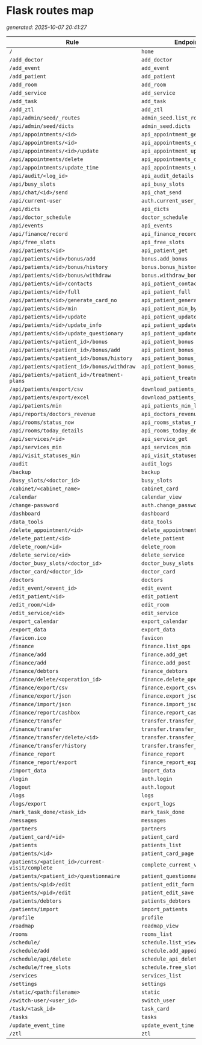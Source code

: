 # Flask routes map

_generated: 2025-10-07 20:41:27_


| Rule | Endpoint | Methods |
|------|----------|---------|
| `/` | `home` | `GET` |
| `/add_doctor` | `add_doctor` | `GET,POST` |
| `/add_event` | `add_event` | `GET,POST` |
| `/add_patient` | `add_patient` | `GET,POST` |
| `/add_room` | `add_room` | `GET,POST` |
| `/add_service` | `add_service` | `GET,POST` |
| `/add_task` | `add_task` | `POST` |
| `/add_ztl` | `add_ztl` | `GET,POST` |
| `/api/admin/seed/_routes` | `admin_seed.list_routes` | `GET` |
| `/api/admin/seed/dicts` | `admin_seed.dicts` | `GET` |
| `/api/appointments/<id>` | `api_appointment_get` | `GET` |
| `/api/appointments/<id>` | `api_appointments_delete_by_id` | `DELETE` |
| `/api/appointments/<id>/update` | `api_appointment_update` | `POST` |
| `/api/appointments/delete` | `api_appointments_delete_post` | `POST` |
| `/api/appointments/update_time` | `api_appointments_update_time` | `POST` |
| `/api/audit/<log_id>` | `api_audit_details` | `GET` |
| `/api/busy_slots` | `api_busy_slots` | `POST` |
| `/api/chat/<id>/send` | `api_chat_send` | `POST` |
| `/api/current-user` | `auth.current_user_api` | `GET` |
| `/api/dicts` | `api_dicts` | `GET` |
| `/api/doctor_schedule` | `doctor_schedule` | `POST` |
| `/api/events` | `api_events` | `GET` |
| `/api/finance/record` | `api_finance_record` | `POST` |
| `/api/free_slots` | `api_free_slots` | `POST` |
| `/api/patients/<id>` | `api_patient_get` | `GET` |
| `/api/patients/<id>/bonus/add` | `bonus.add_bonus` | `POST` |
| `/api/patients/<id>/bonus/history` | `bonus.bonus_history` | `GET` |
| `/api/patients/<id>/bonus/withdraw` | `bonus.withdraw_bonus` | `POST` |
| `/api/patients/<id>/contacts` | `api_patient_contacts_min` | `GET` |
| `/api/patients/<id>/full` | `api_patient_full` | `GET` |
| `/api/patients/<id>/generate_card_no` | `api_patient_generate_card_no` | `POST` |
| `/api/patients/<id>/min` | `api_patient_min_by_id` | `GET` |
| `/api/patients/<id>/update` | `api_patient_update` | `POST` |
| `/api/patients/<id>/update_info` | `api_patient_update_info` | `POST` |
| `/api/patients/<id>/update_questionary` | `api_patient_update_questionary` | `POST` |
| `/api/patients/<patient_id>/bonus` | `api_patient_bonus` | `GET` |
| `/api/patients/<patient_id>/bonus/add` | `api_patient_bonus_add` | `POST` |
| `/api/patients/<patient_id>/bonus/history` | `api_patient_bonus_history` | `GET` |
| `/api/patients/<patient_id>/bonus/withdraw` | `api_patient_bonus_withdraw` | `POST` |
| `/api/patients/<patient_id>/treatment-plans` | `api_patient_treatment_plans` | `GET` |
| `/api/patients/export/csv` | `download_patients_csv` | `GET` |
| `/api/patients/export/excel` | `download_patients_excel` | `GET` |
| `/api/patients/min` | `api_patients_min_list` | `GET` |
| `/api/reports/doctors_revenue` | `api_doctors_revenue_report` | `GET` |
| `/api/rooms/status_now` | `api_rooms_status_now` | `GET` |
| `/api/rooms/today_details` | `api_rooms_today_details` | `GET` |
| `/api/services/<id>` | `api_service_get` | `GET` |
| `/api/services_min` | `api_services_min` | `GET` |
| `/api/visit_statuses_min` | `api_visit_statuses_min` | `GET` |
| `/audit` | `audit_logs` | `GET` |
| `/backup` | `backup` | `GET` |
| `/busy_slots/<doctor_id>` | `busy_slots` | `GET` |
| `/cabinet/<cabinet_name>` | `cabinet_card` | `GET` |
| `/calendar` | `calendar_view` | `GET` |
| `/change-password` | `auth.change_password` | `POST` |
| `/dashboard` | `dashboard` | `GET` |
| `/data_tools` | `data_tools` | `GET,POST` |
| `/delete_appointment/<id>` | `delete_appointment` | `POST` |
| `/delete_patient/<id>` | `delete_patient` | `POST` |
| `/delete_room/<id>` | `delete_room` | `POST` |
| `/delete_service/<id>` | `delete_service` | `POST` |
| `/doctor_busy_slots/<doctor_id>` | `doctor_busy_slots` | `GET` |
| `/doctor_card/<doctor_id>` | `doctor_card` | `GET` |
| `/doctors` | `doctors` | `GET` |
| `/edit_event/<event_id>` | `edit_event` | `GET,POST` |
| `/edit_patient/<id>` | `edit_patient` | `GET,POST` |
| `/edit_room/<id>` | `edit_room` | `GET,POST` |
| `/edit_service/<id>` | `edit_service` | `GET,POST` |
| `/export_calendar` | `export_calendar` | `GET` |
| `/export_data` | `export_data` | `GET` |
| `/favicon.ico` | `favicon` | `GET` |
| `/finance` | `finance.list_ops` | `GET` |
| `/finance/add` | `finance.add_get` | `GET` |
| `/finance/add` | `finance.add_post` | `POST` |
| `/finance/debtors` | `finance_debtors` | `GET` |
| `/finance/delete/<operation_id>` | `finance.delete_operation` | `GET,POST` |
| `/finance/export/csv` | `finance.export_csv` | `GET` |
| `/finance/export/json` | `finance.export_json` | `GET` |
| `/finance/import/json` | `finance.import_json` | `POST` |
| `/finance/report/cashbox` | `finance.report_cashbox` | `GET` |
| `/finance/transfer` | `transfer.transfer_page` | `GET` |
| `/finance/transfer` | `transfer.transfer_execute` | `POST` |
| `/finance/transfer/delete/<id>` | `transfer.transfer_delete` | `POST` |
| `/finance/transfer/history` | `transfer.transfer_history` | `GET` |
| `/finance_report` | `finance_report` | `GET` |
| `/finance_report/export` | `finance_report_export` | `GET` |
| `/import_data` | `import_data` | `POST` |
| `/login` | `auth.login` | `GET,POST` |
| `/logout` | `auth.logout` | `GET` |
| `/logs` | `logs` | `GET` |
| `/logs/export` | `export_logs` | `GET` |
| `/mark_task_done/<task_id>` | `mark_task_done` | `GET` |
| `/messages` | `messages` | `GET` |
| `/partners` | `partners` | `GET` |
| `/patient_card/<id>` | `patient_card` | `GET` |
| `/patients` | `patients_list` | `GET` |
| `/patients/<id>` | `patient_card_page` | `GET` |
| `/patients/<patient_id>/current-visit/complete` | `complete_current_visit` | `POST` |
| `/patients/<patient_id>/questionnaire` | `patient_questionnaire` | `GET,POST` |
| `/patients/<pid>/edit` | `patient_edit_form` | `GET` |
| `/patients/<pid>/edit` | `patient_edit_save` | `POST` |
| `/patients/debtors` | `patients_debtors` | `GET` |
| `/patients/import` | `import_patients` | `GET,POST` |
| `/profile` | `profile` | `GET` |
| `/roadmap` | `roadmap_view` | `GET` |
| `/rooms` | `rooms_list` | `GET` |
| `/schedule/` | `schedule.list_view` | `GET` |
| `/schedule/add` | `schedule.add_appointment` | `POST` |
| `/schedule/api/delete` | `schedule_api_delete_proxy` | `POST` |
| `/schedule/free_slots` | `schedule.free_slots` | `GET` |
| `/services` | `services_list` | `GET` |
| `/settings` | `settings` | `GET` |
| `/static/<path:filename>` | `static` | `GET` |
| `/switch-user/<user_id>` | `switch_user` | `GET` |
| `/task/<task_id>` | `task_card` | `GET` |
| `/tasks` | `tasks` | `GET` |
| `/update_event_time` | `update_event_time` | `POST` |
| `/ztl` | `ztl` | `GET` |

